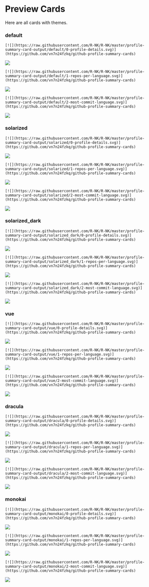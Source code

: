 
# Preview Cards

Here are all cards with themes.


### default


```
[![](https://raw.githubusercontent.com/R-NK/R-NK/master/profile-summary-card-output/default/0-profile-details.svg)](https://github.com/vn7n24fzkq/github-profile-summary-cards)
```
![](https://raw.githubusercontent.com/R-NK/R-NK/master/profile-summary-card-output/default/0-profile-details.svg)


```
[![](https://raw.githubusercontent.com/R-NK/R-NK/master/profile-summary-card-output/default/1-repos-per-language.svg)](https://github.com/vn7n24fzkq/github-profile-summary-cards)
```
![](https://raw.githubusercontent.com/R-NK/R-NK/master/profile-summary-card-output/default/1-repos-per-language.svg)


```
[![](https://raw.githubusercontent.com/R-NK/R-NK/master/profile-summary-card-output/default/2-most-commit-language.svg)](https://github.com/vn7n24fzkq/github-profile-summary-cards)
```
![](https://raw.githubusercontent.com/R-NK/R-NK/master/profile-summary-card-output/default/2-most-commit-language.svg)


### solarized


```
[![](https://raw.githubusercontent.com/R-NK/R-NK/master/profile-summary-card-output/solarized/0-profile-details.svg)](https://github.com/vn7n24fzkq/github-profile-summary-cards)
```
![](https://raw.githubusercontent.com/R-NK/R-NK/master/profile-summary-card-output/solarized/0-profile-details.svg)


```
[![](https://raw.githubusercontent.com/R-NK/R-NK/master/profile-summary-card-output/solarized/1-repos-per-language.svg)](https://github.com/vn7n24fzkq/github-profile-summary-cards)
```
![](https://raw.githubusercontent.com/R-NK/R-NK/master/profile-summary-card-output/solarized/1-repos-per-language.svg)


```
[![](https://raw.githubusercontent.com/R-NK/R-NK/master/profile-summary-card-output/solarized/2-most-commit-language.svg)](https://github.com/vn7n24fzkq/github-profile-summary-cards)
```
![](https://raw.githubusercontent.com/R-NK/R-NK/master/profile-summary-card-output/solarized/2-most-commit-language.svg)


### solarized_dark


```
[![](https://raw.githubusercontent.com/R-NK/R-NK/master/profile-summary-card-output/solarized_dark/0-profile-details.svg)](https://github.com/vn7n24fzkq/github-profile-summary-cards)
```
![](https://raw.githubusercontent.com/R-NK/R-NK/master/profile-summary-card-output/solarized_dark/0-profile-details.svg)


```
[![](https://raw.githubusercontent.com/R-NK/R-NK/master/profile-summary-card-output/solarized_dark/1-repos-per-language.svg)](https://github.com/vn7n24fzkq/github-profile-summary-cards)
```
![](https://raw.githubusercontent.com/R-NK/R-NK/master/profile-summary-card-output/solarized_dark/1-repos-per-language.svg)


```
[![](https://raw.githubusercontent.com/R-NK/R-NK/master/profile-summary-card-output/solarized_dark/2-most-commit-language.svg)](https://github.com/vn7n24fzkq/github-profile-summary-cards)
```
![](https://raw.githubusercontent.com/R-NK/R-NK/master/profile-summary-card-output/solarized_dark/2-most-commit-language.svg)


### vue


```
[![](https://raw.githubusercontent.com/R-NK/R-NK/master/profile-summary-card-output/vue/0-profile-details.svg)](https://github.com/vn7n24fzkq/github-profile-summary-cards)
```
![](https://raw.githubusercontent.com/R-NK/R-NK/master/profile-summary-card-output/vue/0-profile-details.svg)


```
[![](https://raw.githubusercontent.com/R-NK/R-NK/master/profile-summary-card-output/vue/1-repos-per-language.svg)](https://github.com/vn7n24fzkq/github-profile-summary-cards)
```
![](https://raw.githubusercontent.com/R-NK/R-NK/master/profile-summary-card-output/vue/1-repos-per-language.svg)


```
[![](https://raw.githubusercontent.com/R-NK/R-NK/master/profile-summary-card-output/vue/2-most-commit-language.svg)](https://github.com/vn7n24fzkq/github-profile-summary-cards)
```
![](https://raw.githubusercontent.com/R-NK/R-NK/master/profile-summary-card-output/vue/2-most-commit-language.svg)


### dracula


```
[![](https://raw.githubusercontent.com/R-NK/R-NK/master/profile-summary-card-output/dracula/0-profile-details.svg)](https://github.com/vn7n24fzkq/github-profile-summary-cards)
```
![](https://raw.githubusercontent.com/R-NK/R-NK/master/profile-summary-card-output/dracula/0-profile-details.svg)


```
[![](https://raw.githubusercontent.com/R-NK/R-NK/master/profile-summary-card-output/dracula/1-repos-per-language.svg)](https://github.com/vn7n24fzkq/github-profile-summary-cards)
```
![](https://raw.githubusercontent.com/R-NK/R-NK/master/profile-summary-card-output/dracula/1-repos-per-language.svg)


```
[![](https://raw.githubusercontent.com/R-NK/R-NK/master/profile-summary-card-output/dracula/2-most-commit-language.svg)](https://github.com/vn7n24fzkq/github-profile-summary-cards)
```
![](https://raw.githubusercontent.com/R-NK/R-NK/master/profile-summary-card-output/dracula/2-most-commit-language.svg)


### monokai


```
[![](https://raw.githubusercontent.com/R-NK/R-NK/master/profile-summary-card-output/monokai/0-profile-details.svg)](https://github.com/vn7n24fzkq/github-profile-summary-cards)
```
![](https://raw.githubusercontent.com/R-NK/R-NK/master/profile-summary-card-output/monokai/0-profile-details.svg)


```
[![](https://raw.githubusercontent.com/R-NK/R-NK/master/profile-summary-card-output/monokai/1-repos-per-language.svg)](https://github.com/vn7n24fzkq/github-profile-summary-cards)
```
![](https://raw.githubusercontent.com/R-NK/R-NK/master/profile-summary-card-output/monokai/1-repos-per-language.svg)


```
[![](https://raw.githubusercontent.com/R-NK/R-NK/master/profile-summary-card-output/monokai/2-most-commit-language.svg)](https://github.com/vn7n24fzkq/github-profile-summary-cards)
```
![](https://raw.githubusercontent.com/R-NK/R-NK/master/profile-summary-card-output/monokai/2-most-commit-language.svg)

